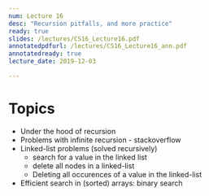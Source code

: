 ```yaml
---
num: Lecture 16
desc: "Recursion pitfalls, and more practice"
ready: true
slides: /lectures/CS16_Lecture16.pdf
annotatedpdfurl: /lectures/CS16_Lecture16_ann.pdf
annotatedready: true
lecture_date: 2019-12-03

---
```



# Topics

* Under the hood of recursion 
* Problems with infinite recursion - stackoverflow
* Linked-list problems (solved recursively)
	* search for a value in the linked list
	* delete all nodes in a linked-list
	* Deleting all occurences of a value in the linked-list
* Efficient search in (sorted) arrays: binary search



